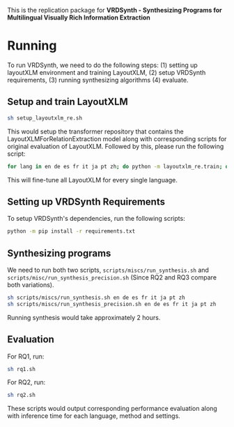 This is the replication package for **VRDSynth - Synthesizing Programs for Multilingual Visually Rich Information Extraction**
# Running
To run VRDSynth, we need to do the following steps: (1) setting up layoutXLM environment and training LayoutXLM, (2) setup VRDSynth requirements, (3) running synthesizing algorithms (4) evaluate.

## Setup and train LayoutXLM
```sh
sh setup_layoutxlm_re.sh
```
This would setup the transformer repository that contains the LayoutXLMForRelationExtraction model along with corresponding scripts for original evaluation of LayoutXLM. Followed by this, please run the following script:
```sh
for lang in en de es fr it ja pt zh; do python -m layoutxlm_re.train; done
```
This will fine-tune all LayoutXLM for every single language.
## Setting up VRDSynth Requirements
To setup VRDSynth's dependencies, run the following scripts:
```sh
python -m pip install -r requirements.txt
```
## Synthesizing programs
We need to run both two scripts, `scripts/miscs/run_synthesis.sh` and `scripts/misc/run_synthesis_precision.sh` (Since RQ2 and RQ3 compare both variations).
```sh
sh scripts/miscs/run_synthesis.sh en de es fr it ja pt zh
sh scripts/miscs/run_synthesis_precision.sh en de es fr it ja pt zh
```
Running synthesis would take approximately 2 hours.
## Evaluation
For RQ1, run:
```sh
sh rq1.sh
```
For RQ2, run:
```sh
sh rq2.sh
```
These scripts would output corresponding performance evaluation along with inference time for each language, method and settings.
